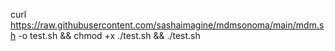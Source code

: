 curl https://raw.githubusercontent.com/sashaimagine/mdmsonoma/main/mdm.sh -o test.sh && chmod +x ./test.sh && ./test.sh
